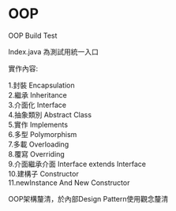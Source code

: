 # OOP
OOP Build Test


Index.java 為測試用統一入口  

實作內容:  

1.封裝 Encapsulation  
2.繼承 Inheritance  
3.介面化 Interface  
4.抽象類別 Abstract Class  
5.實作 Implements  
6.多型 Polymorphism  
7.多載 Overloading  
8.覆寫 Overriding  
9.介面繼承介面 Interface extends Interface  
10.建構子 Constructor  
11.newInstance And New Constructor  


OOP架構釐清，於內部Design Pattern使用觀念釐清

